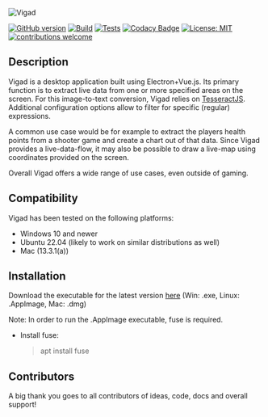 ![Vigad](https://user-images.githubusercontent.com/58397976/209412078-1a7f2dfc-3ce8-4a7c-9ad6-2ca19a4e764d.png)

[![GitHub version](https://badge.fury.io/gh/VisualGameData%2FVigad.svg)](https://github.com/VisualGameData/VIGAD)
[![Build](https://github.com/VisualGameData/VIGAD/actions/workflows/publish-build.yml/badge.svg)](https://github.com/VisualGameData/VIGAD/actions/workflows/publish-build.yml)
[![Tests](https://github.com/VisualGameData/VIGAD/actions/workflows/main-test.yml/badge.svg)](https://github.com/VisualGameData/VIGAD/actions/workflows/main-test.yml?branch=main)
[![Codacy Badge](https://app.codacy.com/project/badge/Grade/e0714cc489084a76bfaccea19fa71a06)](https://app.codacy.com/gh/VisualGameData/VIGAD/dashboard?utm_source=gh&utm_medium=referral&utm_content=&utm_campaign=Badge_grade)
[![License: MIT](https://img.shields.io/badge/License-MIT-yellow.svg)](https://github.com/VisualGameData/VIGAD/main/LICENSE)
[![contributions welcome](https://img.shields.io/badge/contributions-welcome-brightgreen.svg?style=flat)](https://github.com/VisualGameData/VIGAD/pulls)

## Description

Vigad is a desktop application built using Electron+Vue.js. Its primary function is to extract live data from one or more specified areas on the screen. For this image-to-text conversion, Vigad relies on [TesseractJS](https://tesseract.projectnaptha.com/). Additional configuration options allow to filter for specific (regular) expressions.

A common use case would be for example to extract the players health points from a shooter game and create a chart out of that data. Since Vigad provides a live-data-flow, it may also be possible to draw a live-map using coordinates provided on the screen.

Overall Vigad offers a wide range of use cases, even outside of gaming.

## Compatibility

Vigad has been tested on the following platforms:

-   Windows 10 and newer
-   Ubuntu 22.04 (likely to work on similar distributions as well)
-   Mac (13.3.1(a))

## Installation

Download the executable for the latest version [here](https://github.com/VisualGameData/VIGAD/releases/latest/) (Win: .exe, Linux: .AppImage, Mac: .dmg)

Note: In order to run the .AppImage executable, fuse is required.

-   Install fuse:
    > apt install fuse

## Contributors

A big thank you goes to all contributors of ideas, code, docs and overall support!
